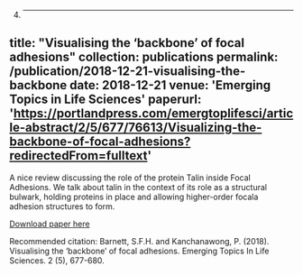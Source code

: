 4. ---
title: "Visualising the ‘backbone’ of focal adhesions"
collection: publications
permalink: /publication/2018-12-21-visualising-the-backbone
date: 2018-12-21
venue: 'Emerging Topics in Life Sciences'
paperurl: 'https://portlandpress.com/emergtoplifesci/article-abstract/2/5/677/76613/Visualizing-the-backbone-of-focal-adhesions?redirectedFrom=fulltext'
---

A nice review discussing the role of the protein Talin inside Focal Adhesions. We talk about talin in the context of its role as a structural bulwark, holding proteins in place and allowing higher-order focala adhesion structures to form.

[Download paper here](https://portlandpress.com/emergtoplifesci/article-abstract/2/5/677/76613/Visualizing-the-backbone-of-focal-adhesions?redirectedFrom=fulltext)

Recommended citation: Barnett, S.F.H. and Kanchanawong, P. (2018). Visualising the ‘backbone’ of focal adhesions. Emerging Topics In Life Sciences. 2 (5), 677-680.